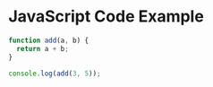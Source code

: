 # JavaScript Code Example

```javascript
function add(a, b) {
  return a + b;
}

console.log(add(3, 5));
```
